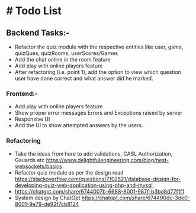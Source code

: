 # # Todo List

## Backend Tasks:-

- Refactor the quiz module with the respective entities like user, game, quizQues, quizRooms, userScores/Games
- Add the chat online in the room feature
- Add play with online players feature
- After refactoring (i.e. point 1), add the option to view which question user have done correct and what answer did he
  marked.

### Frontend:-

- Add play with online players feature
- Show proper error messages Errors and Exceptions raised by server
- Responsive UI
- Add the UI to show attempted answers by the users.

### Refactoring

- Take the ideas from here to add validations, CASL Authorization, Gauards
  etc https://www.delightfulengineering.com/blog/nest-websockets/basics
- Refactor quiz module as per the design
  read https://stackoverflow.com/questions/7102521/database-design-for-developing-quiz-web-application-using-php-and-mysql,
- https://chatgpt.com/share/6744007b-6688-8001-987f-b3bd8d77f1f1
- System design by ChatGpt https://chatgpt.com/share/674400dc-3de0-8001-9e79-de92f7cb8124